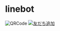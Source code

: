 # linebot

![QRCode](http://qr-official.line.me/L/Roi6XYBp02.png)
[![友だち追加](https://scdn.line-apps.com/n/line_add_friends/btn/ja.png)](https://line.me/R/ti/p/%40yzx1806m)

